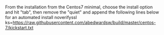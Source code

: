 From the installation from the Centos7 minimal, choose the install option and hit "tab", then remove the "quiet" and append the following lines below for an automated install
noverifyssl ks=https://raw.githubusercontent.com/abedwardsw/build/master/centos-7/kickstart.txt
